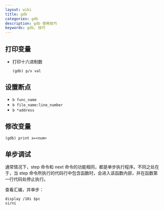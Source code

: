 ```yaml
---
layout: wiki
title: gdb
categories: gdb
description: gdb 使用技巧
keywords: gdb, 技巧
---
```


## 打印变量

- 打印十六进制数

  ```shell
  (gdb) p/x val
  ```

## 设置断点

- `b func_name`
- `b file_name:line_number`
- `b *address`

## 修改变量

```shell
(gdb) print x=<num>
```

## 单步调试

通常情况下，step 命令和 next 命令的功能相同，都是单步执行程序。不同之处在于，当 step 命令所执行的代码行中包含函数时，会进入该函数内部，并在函数第一行代码处停止执行。

查看汇编，并单步：

```shell
display /10i $pc
si/ni
```
